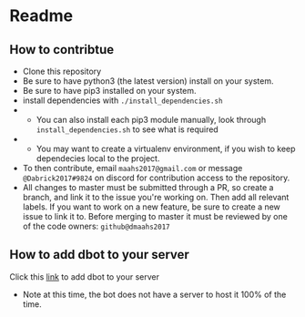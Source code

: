 # Readme
## How to contribtue
* Clone this repository
* Be sure to have python3 (the latest version) install on your system.
* Be sure to have pip3 installed on your system.
* install dependencies with `./install_dependencies.sh`
* * You can also install each pip3 module manually, look through `install_dependencies.sh` to see what is required
* * You may want to create a virtualenv environment, if you wish to keep dependecies local to the project.
* To then contribute, email `maahs2017@gmail.com` or message `@Dabrick2017#9824` on discord for contribution access to the repository.
* All changes to master must be submitted through a PR, so create a branch, and link it to the issue you're working on. Then add all relevant labels. If you want to work on a new feature, be sure to create a new issue to link it to. Before merging to master it must be reviewed by one of the code owners: `github@dmaahs2017`


## How to add dbot to your server
Click this [link](https://discordapp.com/oauth2/authorize?client_id=710029944646008883&scope=bot&permissions=67584) to add dbot to your server
* Note at this time, the bot does not have a server to host it 100% of the time.
